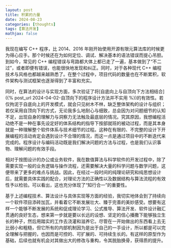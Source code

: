 ```yaml
---
layout: post
title: 积累的力量
date: 2024-08-23
categories: [thoughts]
tags: [算法开发]
mathjax: false
---
```


我现在编写 C++ 程序，比 2014、2016 年刚开始使用开源有限元算法库的时候更为得心应手。那个时候还在为如何定位、调试、解决基本的语法错误而提心吊胆。到如今，常见的 C++ 编程错误与弯路都大体上都已走了一遍，基本做到了“不二过”，或者即便有错误，也能很快地发现和纠正。同时，对于各种现代 C++ 编程技术与风格也都越来越熟悉了。在整个过程中，项目代码的数量也在不断累积，软件架构与测试框架也逐渐得到了丰富和充实。

同时，在算法的设计与实现方面，多次验证了将[自底向上与自顶向下方法相结合]({% post_url 2024-04-02-自顶向下的程序设计方法并不实用 %})的有效性。若仅拘泥于自底向上的开发模式，就会只见树木不林，缺乏整体架构的设计与组织；若仅采用自顶向下的方式，无论我多么地耐心与细致，总会因为对问题细节的认知不足，出现自身的理解力与洞察力无法触及最底层的情况。究其原因，我想编程活动绝不是一种在事先设定好的体系结构的指导下按部就班的被动过程，而是其本身就是一种理解整个软件体系与技术细节的过程。这种在有限的、不完整的设计下开展编程的活动肯定会遇到设计不合理的情况，而这一点是通过项目中的不断迭代来完成的。程序设计与编码活动既是我们解决问题的方法与过程，也是我们认识事物、理解问题的有效手段。

相对于按图设计的办公或业务软件，我在数值算法与科学软件的开发过程中，除了需要实现一般的业务逻辑与操作流程，还需要解决大量的科学问题与数学问题，这便带来了更多的难点与挑战。因此，在经过一段时间的纯理论研究和纯思想设计后，就需要具体实践的配合，对理论方法的正确性以及数据结构与算法流程的有效性予以检验。可以看出，这也充分体现了“知行合一”的重要性。

基于上述编程技术、算法设计与具体实现等方面的经验，我切实地体会到了持续向一个软件项目添砖加瓦，并看着它不断发展壮大、臻于完善的美妙感受。想要有这样一个能够不断发展的系统和促成理论学习、公式推导、算法开发、软件设计融汇贯通的良好生态，想来第一步就是要以长远的设想、坚定的信心播撒下能够独立生长的种子，然后用踏实的工作去浇灌和滋养它。尽管在一开始做出的东西看上去无比弱小和粗糙，但它所有的内部机制因为是出于自己的一手设计，所以都是可以完全理解与把握的，也因而是可控的、可扩展的、可持续生长的。有这样的原型作为基础，后续也就有机会对其做出大的修改与重构，令其脱胎换骨，获得质的提升。

